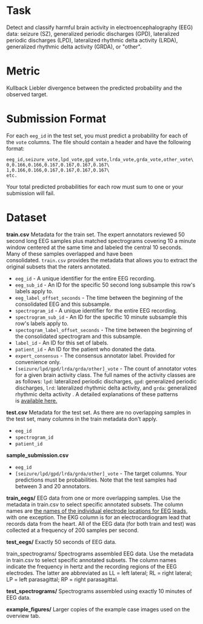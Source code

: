 # Task

Detect and classify harmful brain activity in electroencephalography (EEG) data: seizure (SZ), generalized periodic discharges (GPD), lateralized periodic discharges (LPD), lateralized rhythmic delta activity (LRDA), generalized rhythmic delta activity (GRDA), or "other".

# Metric

Kullback Liebler divergence between the predicted probability and the observed target.

# Submission Format

For each `eeg_id` in the test set, you must predict a probability for each of the `vote` columns. The file should contain a header and have the following format:

```
eeg_id,seizure_vote,lpd_vote,gpd_vote,lrda_vote,grda_vote,other_vote\
0,0.166,0.166,0.167,0.167,0.167,0.167\
1,0.166,0.166,0.167,0.167,0.167,0.167\
etc.
```

Your total predicted probabilities for each row must sum to one or your submission will fail.

# Dataset

**train.csv** Metadata for the train set. The expert annotators reviewed 50 second long EEG samples plus matched spectrograms covering 10 a minute window centered at the same time and labeled the central 10 seconds. Many of these samples overlapped and have been consolidated. `train.csv` provides the metadata that allows you to extract the original subsets that the raters annotated.

- `eeg_id` - A unique identifier for the entire EEG recording.
- `eeg_sub_id` - An ID for the specific 50 second long subsample this row's labels apply to.
- `eeg_label_offset_seconds` - The time between the beginning of the consolidated EEG and this subsample.
- `spectrogram_id` - A unique identifier for the entire EEG recording.
- `spectrogram_sub_id` - An ID for the specific 10 minute subsample this row's labels apply to.
- `spectogram_label_offset_seconds` - The time between the beginning of the consolidated spectrogram and this subsample.
- `label_id` - An ID for this set of labels.
- `patient_id` - An ID for the patient who donated the data.
- `expert_consensus` - The consensus annotator label. Provided for convenience only.
- `[seizure/lpd/gpd/lrda/grda/other]_vote` - The count of annotator votes for a given brain activity class. The full names of the activity classes are as follows: `lpd`: lateralized periodic discharges, `gpd`: generalized periodic discharges, `lrd`: lateralized rhythmic delta activity, and `grda`: generalized rhythmic delta activity . A detailed explanations of these patterns is [available here.](https://www.acns.org/UserFiles/file/ACNSStandardizedCriticalCareEEGTerminology_rev2021.pdf)

**test.csv** Metadata for the test set. As there are no overlapping samples in the test set, many columns in the train metadata don't apply.

- `eeg_id`
- `spectrogram_id`
- `patient_id`

**sample_submission.csv**

- `eeg_id`
- `[seizure/lpd/gpd/lrda/grda/other]_vote` - The target columns. Your predictions must be probabilities. Note that the test samples had between 3 and 20 annotators.

**train_eegs/** EEG data from one or more overlapping samples. Use the metadata in train.csv to select specific annotated subsets. The column names are [the names of the individual electrode locations for EEG leads](https://en.wikipedia.org/wiki/10%E2%80%9320_system_%28EEG%29), with one exception. The EKG column is for an electrocardiogram lead that records data from the heart. All of the EEG data (for both train and test) was collected at a frequency of 200 samples per second.

**test_eegs/** Exactly 50 seconds of EEG data.

train_spectrograms/ Spectrograms assembled EEG data. Use the metadata in train.csv to select specific annotated subsets. The column names indicate the frequency in hertz and the recording regions of the EEG electrodes. The latter are abbreviated as LL = left lateral; RL = right lateral; LP = left parasagittal; RP = right parasagittal.

**test_spectrograms/** Spectrograms assembled using exactly 10 minutes of EEG data.

**example_figures/** Larger copies of the example case images used on the overview tab.
